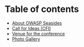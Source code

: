 # Table of contents

* [About OWASP Seasides](README.md)
* [Call for Ideas \(CFI\)](cfp.md)
* [Venue for the conference](venue-for-the-conference.md)
* [Photo Gallery](photo-gallery.md)

